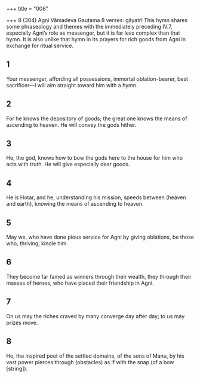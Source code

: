 +++
title = "008"

+++
8 (304)
Agni
Vāmadeva Gautama
8 verses: gāyatrī
This hymn shares some phraseology and themes with the immediately preceding  IV.7, especially Agni’s role as messenger, but it is far less complex than that hymn.  It is also unlike that hymn in its prayers for rich goods from Agni in exchange for  ritual service.
## 1
Your messenger, affording all possessions, immortal oblation-bearer, best sacrificer—I will aim straight toward him with a hymn.
## 2
For he knows the depository of goods; the great one knows the means of  ascending to heaven.
He will convey the gods hither.
## 3
He, the god, knows how to bow the gods here to the house for him who  acts with truth.
He will give especially dear goods.
## 4
He is Hotar, and he, understanding his mission, speeds between (heaven  and earth),
knowing the means of ascending to heaven.
## 5
May we, who have done pious service for Agni by giving oblations,  be those
who, thriving, kindle him.
## 6
They become far famed as winners through their wealth, they through  their masses of heroes,
who have placed their friendship in Agni.
## 7
On us may the riches craved by many converge day after day;
to us may prizes move.
## 8
He, the inspired poet of the settled domains, of the sons of Manu, by his  vast power
pierces through (obstacles) as if with the snap (of a bow [string]).